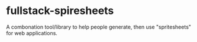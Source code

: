 # fullstack-spiresheets
A combonation tool/library to help people generate, then use "spritesheets" for web applications.

